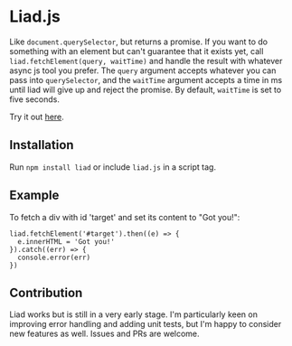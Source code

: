 # Liad.js

Like `document.querySelector`, but returns a promise. If you want to do something with an element but can't guarantee that it exists yet, call `liad.fetchElement(query, waitTime)` and handle the result with whatever async js tool you prefer. The `query` argument accepts whatever you can pass into `querySelector`, and the `waitTime` argument accepts a time in ms until liad will give up and reject the promise. By default, `waitTime` is set to five seconds.

Try it out [here](https://sgoedecke.github.io/liad/).

## Installation

Run `npm install liad` or include `liad.js` in a script tag.

## Example

To fetch a div with id 'target' and set its content to "Got you!":

```
liad.fetchElement('#target').then((e) => {
  e.innerHTML = 'Got you!'
}).catch((err) => {
  console.error(err)
})
```

## Contribution

Liad works but is still in a very early stage. I'm particularly keen on improving error handling and adding unit tests, but I'm happy to consider new features as well. Issues and PRs are welcome.
